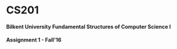 # CS201

#### Bilkent University Fundamental Structures of Computer Science I
#### Assignment 1 - Fall'16
